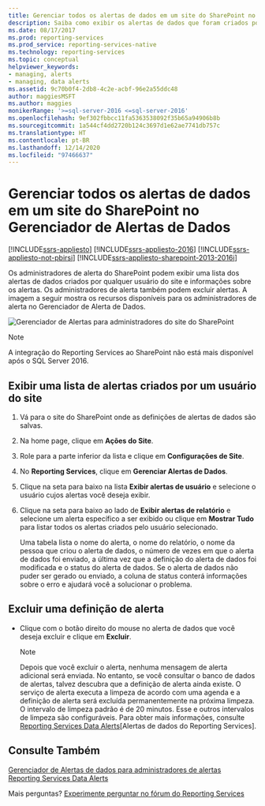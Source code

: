 ```yaml
---
title: Gerenciar todos os alertas de dados em um site do SharePoint no Gerenciador de Alertas de Dados | Microsoft Docs
description: Saiba como exibir os alertas de dados que foram criados por qualquer usuário do site e as informações sobre os alertas. Aprenda também a excluir os alertas.
ms.date: 08/17/2017
ms.prod: reporting-services
ms.prod_service: reporting-services-native
ms.technology: reporting-services
ms.topic: conceptual
helpviewer_keywords:
- managing, alerts
- managing, data alerts
ms.assetid: 9c70b0f4-2db8-4c2e-acbf-96e2a55ddc48
author: maggiesMSFT
ms.author: maggies
monikerRange: '>=sql-server-2016 <=sql-server-2016'
ms.openlocfilehash: 9ef302fbbcc11fa5363538092f35b65a94906b8b
ms.sourcegitcommit: 1a544cf4dd2720b124c3697d1e62ae7741db757c
ms.translationtype: HT
ms.contentlocale: pt-BR
ms.lasthandoff: 12/14/2020
ms.locfileid: "97466637"
---
```

# <a name="manage-all-data-alerts-on-a-sharepoint-site-in-data-alert-manager"></a>Gerenciar todos os alertas de dados em um site do SharePoint no Gerenciador de Alertas de Dados

[!INCLUDE[ssrs-appliesto](../includes/ssrs-appliesto.md)] [!INCLUDE[ssrs-appliesto-2016](../includes/ssrs-appliesto-2016.md)] [!INCLUDE[ssrs-appliesto-not-pbirsi](../includes/ssrs-appliesto-not-pbirs.md)] [!INCLUDE[ssrs-appliesto-sharepoint-2013-2016i](../includes/ssrs-appliesto-sharepoint-2013-2016.md)]

Os administradores de alerta do SharePoint podem exibir uma lista dos alertas de dados criados por qualquer usuário do site e informações sobre os alertas. Os administradores de alerta também podem excluir alertas. A imagem a seguir mostra os recursos disponíveis para os administradores de alerta no Gerenciador de Alerta de Dados.

 ![Gerenciador de Alertas para administradores do site do SharePoint](../reporting-services/media/rs-alertmanagersite.gif "Gerenciador de Alertas para administradores do site do SharePoint")

> [!NOTE]
> A integração do Reporting Services ao SharePoint não está mais disponível após o SQL Server 2016.

## <a name="view-a-list-of-alerts-created-by-a-site-user"></a>Exibir uma lista de alertas criados por um usuário do site  
  
1.  Vá para o site do SharePoint onde as definições de alertas de dados são salvas.  
  
2.  Na home page, clique em **Ações do Site**.  
  
3.  Role para a parte inferior da lista e clique em **Configurações de Site**.  
  
4.  No **Reporting Services**, clique em **Gerenciar Alertas de Dados**.  
  
5.  Clique na seta para baixo na lista **Exibir alertas de usuário** e selecione o usuário cujos alertas você deseja exibir.  
  
6.  Clique na seta para baixo ao lado de **Exibir alertas de relatório** e selecione um alerta específico a ser exibido ou clique em **Mostrar Tudo** para listar todos os alertas criados pelo usuário selecionado.  
  
     Uma tabela lista o nome do alerta, o nome do relatório, o nome da pessoa que criou o alerta de dados, o número de vezes em que o alerta de dados foi enviado, a última vez que a definição do alerta de dados foi modificada e o status do alerta de dados. Se o alerta de dados não puder ser gerado ou enviado, a coluna de status conterá informações sobre o erro e ajudará você a solucionar o problema.  
  
## <a name="delete-an-alert-definition"></a>Excluir uma definição de alerta  
  
-   Clique com o botão direito do mouse no alerta de dados que você deseja excluir e clique em **Excluir**.  
  
    > [!NOTE]  
    >  Depois que você excluir o alerta, nenhuma mensagem de alerta adicional será enviada. No entanto, se você consultar o banco de dados de alertas, talvez descubra que a definição de alerta ainda existe. O serviço de alerta executa a limpeza de acordo com uma agenda e a definição de alerta será excluída permanentemente na próxima limpeza. O intervalo de limpeza padrão é de 20 minutos. Esse e outros intervalos de limpeza são configuráveis. Para obter mais informações, consulte [Reporting Services Data Alerts](../reporting-services/reporting-services-data-alerts.md)[Alertas de dados do Reporting Services].  

## <a name="see-also"></a>Consulte Também

[Gerenciador de Alertas de dados para administradores de alertas](../reporting-services/data-alert-manager-for-alerting-administrators.md)   
[Reporting Services Data Alerts](../reporting-services/reporting-services-data-alerts.md)  

Mais perguntas? [Experimente perguntar no fórum do Reporting Services](https://go.microsoft.com/fwlink/?LinkId=620231)
